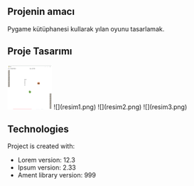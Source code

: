 
## Projenin amacı
Pygame kütüphanesi kullarak yılan oyunu tasarlamak.

## Proje Tasarımı 
<img src="resim1.png" width="100" height="100" >
![](resim1.png)
![](resim2.png)
![](resim3.png)


	
## Technologies
Project is created with:
* Lorem version: 12.3
* Ipsum version: 2.33
* Ament library version: 999
